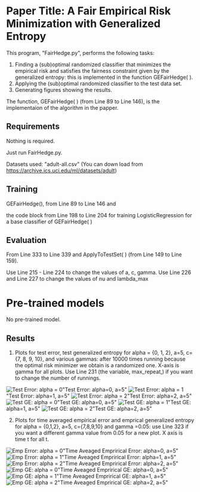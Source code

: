 # Paper Title: A Fair Empirical Risk Minimization with Generalized Entropy

This program, "FairHedge.py",  performs the following tasks: 
1. Finding a (sub)optimal  randomized classifier that minimizes 
the empirical risk and satisfies the fairness constraint given by the generalized entropy: 
this is implemented in the function GEFairHedge( ).
2. Applying the (sub)optimal randomized classifier to the test data set.
3. Generating figures showing the results.

The function, GEFairHedge( ) (from Line 89 to Line 146), is the implementaion of the algorithm in the papper. 

## Requirements 

Nothing is required.

Just run FairHedge.py.

Datasets used: "adult-all.csv" (You can down load from https://archive.ics.uci.edu/ml/datasets/adult)

## Training

GEFairHedge(), from Line 89 to Line 146 and 

the code block  from  Line 198 to Line 204 for training LogisticRegression 
for a base classifier of GEFairHedge( )



## Evaluation

From Line 333 to Line 339 and 
ApplyToTestSet( ) (from Line 149 to Line 159). 

Use Line 215 - Line 224 to change the values of a, c, gamma.
Use Line 226 and Line 227 to change the values of nu and lambda_max


# Pre-trained models
No pre-trained model.

## Results

1. Plots for test error, test generalized entropy for  alpha = {0, 1, 2}, a=5, c= {7, 8, 9, 10}, 
and various gammas: after 10000 times running because 
the optimal risk minimizer we obtain is a randomized one. 
X-axis is gamma for all plots. 
Use Line 231 (the variable, max_repeat,) if you want to  change the number of runnings.  

![Test Error: alpha = 0](error0.png)"Test Error: alpha=0, a=5"
![Test Error: alpha = 1](error1.png)"Test Error: alpha=1, a=5"
![Test Error: alpha = 2](error2.png)"Test Error: alpha=2, a=5"
![Test GE: alpha = 0](ge0.png)"Test GE: alpha=0, a=5"
![Test GE: alpha = 1](ge1.png)"Test GE: alpha=1, a=5"
![Test GE: alpha = 2](ge2.png)"Test GE: alpha=2, a=5"

2. Plots for time averaged empirical error and emprical generalized entropy 
for alpha = {0,1,2}, a=5, c={7,8,9,10} and gamma =0.05: 
use Line 323 if you want a different gamma value from 0.05 for a new plot. 
X axis is time t for all t.

![Emp Error: alpha = 0](emp_error0.png)"Time Aveaged Emprirical Error: alpha=0, a=5"
![Emp Error: alpha = 1](emp_error1.png)"Time Aveaged Emprirical Error: alpha=1, a=5"
![Emp Error: alpha = 2](emp_error2.png)"Time Aveaged Emprirical Error: alpha=2, a=5"
![Emp GE: alpha = 0](emp_ge0.png)"Time Aveaged Emprirical GE: alpha=0, a=5"
![Emp GE: alpha = 1](emp_ge1.png)"Time Aveaged Emprirical GE: alpha=1, a=5"
![Emp GE: alpha = 2](emp_ge2.png)"Time Aveaged Emprirical GE: alpha=2, a=5"

 
